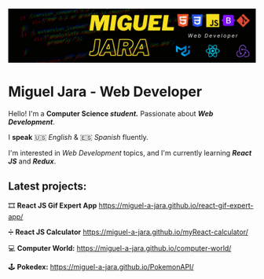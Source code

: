 ![Main Picture](https://github.com/Miguel-A-Jara/Miguel-A-Jara/blob/15b796d81494f4c0b0cda1722ac570e6a905aadd/profile_picture.png)
# Miguel Jara - Web Developer

Hello! I'm a **Computer Science _student._** Passionate about **_Web Development_**.

I **speak**  🇺🇸  _English_ &  🇪🇸  _Spanish_ fluently.

I'm interested in _Web Development_ topics, and I'm currently learning **_React JS_** and **_Redux_**.

## **Latest  projects:**

🎞️ **React JS Gif Expert App** https://miguel-a-jara.github.io/react-gif-expert-app/

➗ **React JS Calculator** https://miguel-a-jara.github.io/myReact-calculator/

💻 **Computer World:** https://miguel-a-jara.github.io/computer-world/

🕹️ **Pokedex:** https://miguel-a-jara.github.io/PokemonAPI/
